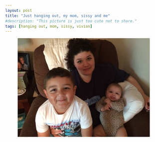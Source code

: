 ```yaml
---
layout: post
title: "Just hanging out, my mom, sissy and me"
#description: "This picture is just too cute not to share."
tags: [hanging out, mom, sissy, vivian]
---
```



<figure>
	<img src="/uploads/2015/05/2015-05-26 19.28.40.jpg" alt="">
</figure>
